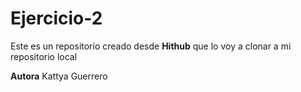 # Ejercicio-2

Este es un repositorio creado desde **Hithub** que lo voy a clonar a mi repositorio local

**Autora** Kattya Guerrero
